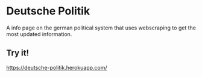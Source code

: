 # Deutsche Politik

A info page on the german political system that uses webscraping to get the most updated information. 

## Try it!

https://deutsche-politik.herokuapp.com/
